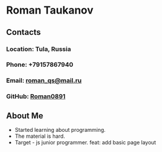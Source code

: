 # Roman Taukanov
## Contacts
### Location: Tula, Russia
### Phone: +79157867940
### Email: roman_qs@mail.ru
### GitHub: [Roman0891](https://github.com/Roman0891)
## About Me
* Started learning about programming.
* The material is hard.
* Target - js junior programmer.
feat: add basic page layout